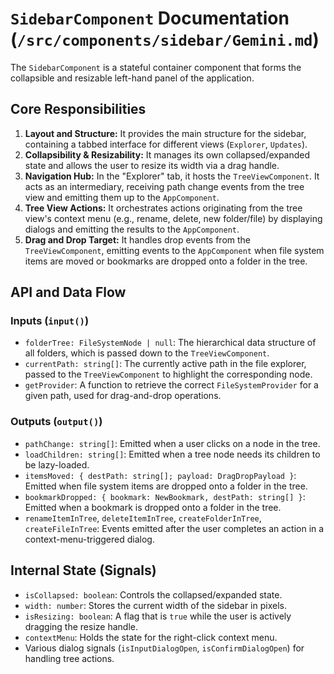 # `SidebarComponent` Documentation (`/src/components/sidebar/Gemini.md`)

The `SidebarComponent` is a stateful container component that forms the collapsible and resizable left-hand panel of the application.

## Core Responsibilities

1.  **Layout and Structure:** It provides the main structure for the sidebar, containing a tabbed interface for different views (`Explorer`, `Updates`).
2.  **Collapsibility & Resizability:** It manages its own collapsed/expanded state and allows the user to resize its width via a drag handle.
3.  **Navigation Hub:** In the "Explorer" tab, it hosts the `TreeViewComponent`. It acts as an intermediary, receiving path change events from the tree view and emitting them up to the `AppComponent`.
4.  **Tree View Actions:** It orchestrates actions originating from the tree view's context menu (e.g., rename, delete, new folder/file) by displaying dialogs and emitting the results to the `AppComponent`.
5.  **Drag and Drop Target:** It handles drop events from the `TreeViewComponent`, emitting events to the `AppComponent` when file system items are moved or bookmarks are dropped onto a folder in the tree.

## API and Data Flow

### Inputs (`input()`)

-   `folderTree: FileSystemNode | null`: The hierarchical data structure of all folders, which is passed down to the `TreeViewComponent`.
-   `currentPath: string[]`: The currently active path in the file explorer, passed to the `TreeViewComponent` to highlight the corresponding node.
-   `getProvider`: A function to retrieve the correct `FileSystemProvider` for a given path, used for drag-and-drop operations.

### Outputs (`output()`)

-   `pathChange: string[]`: Emitted when a user clicks on a node in the tree.
-   `loadChildren: string[]`: Emitted when a tree node needs its children to be lazy-loaded.
-   `itemsMoved: { destPath: string[]; payload: DragDropPayload }`: Emitted when file system items are dropped onto a folder in the tree.
-   `bookmarkDropped: { bookmark: NewBookmark, destPath: string[] }`: Emitted when a bookmark is dropped onto a folder in the tree.
-   `renameItemInTree`, `deleteItemInTree`, `createFolderInTree`, `createFileInTree`: Events emitted after the user completes an action in a context-menu-triggered dialog.

## Internal State (Signals)

-   `isCollapsed: boolean`: Controls the collapsed/expanded state.
-   `width: number`: Stores the current width of the sidebar in pixels.
-   `isResizing: boolean`: A flag that is `true` while the user is actively dragging the resize handle.
-   `contextMenu`: Holds the state for the right-click context menu.
-   Various dialog signals (`isInputDialogOpen`, `isConfirmDialogOpen`) for handling tree actions.